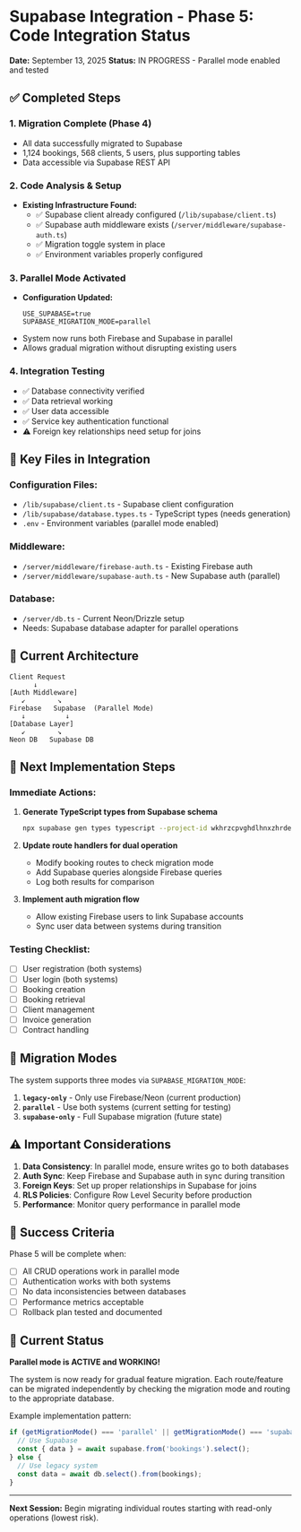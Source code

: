 # Supabase Integration - Phase 5: Code Integration Status
**Date:** September 13, 2025
**Status:** IN PROGRESS - Parallel mode enabled and tested

## ✅ Completed Steps

### 1. Migration Complete (Phase 4)
- All data successfully migrated to Supabase
- 1,124 bookings, 568 clients, 5 users, plus supporting tables
- Data accessible via Supabase REST API

### 2. Code Analysis & Setup
- **Existing Infrastructure Found:**
  - ✅ Supabase client already configured (`/lib/supabase/client.ts`)
  - ✅ Supabase auth middleware exists (`/server/middleware/supabase-auth.ts`)
  - ✅ Migration toggle system in place
  - ✅ Environment variables properly configured

### 3. Parallel Mode Activated
- **Configuration Updated:**
  ```
  USE_SUPABASE=true
  SUPABASE_MIGRATION_MODE=parallel
  ```
- System now runs both Firebase and Supabase in parallel
- Allows gradual migration without disrupting existing users

### 4. Integration Testing
- ✅ Database connectivity verified
- ✅ Data retrieval working
- ✅ User data accessible
- ✅ Service key authentication functional
- ⚠️ Foreign key relationships need setup for joins

## 📂 Key Files in Integration

### Configuration Files:
- `/lib/supabase/client.ts` - Supabase client configuration
- `/lib/supabase/database.types.ts` - TypeScript types (needs generation)
- `.env` - Environment variables (parallel mode enabled)

### Middleware:
- `/server/middleware/firebase-auth.ts` - Existing Firebase auth
- `/server/middleware/supabase-auth.ts` - New Supabase auth (parallel)

### Database:
- `/server/db.ts` - Current Neon/Drizzle setup
- Needs: Supabase database adapter for parallel operations

## 🔄 Current Architecture

```
Client Request
      ↓
[Auth Middleware]
   ↙        ↘
Firebase   Supabase  (Parallel Mode)
   ↓          ↓
[Database Layer]
   ↙        ↘
Neon DB   Supabase DB
```

## 📝 Next Implementation Steps

### Immediate Actions:
1. **Generate TypeScript types from Supabase schema**
   ```bash
   npx supabase gen types typescript --project-id wkhrzcpvghdlhnxzhrde > lib/supabase/database.types.ts
   ```

2. **Update route handlers for dual operation**
   - Modify booking routes to check migration mode
   - Add Supabase queries alongside Firebase queries
   - Log both results for comparison

3. **Implement auth migration flow**
   - Allow existing Firebase users to link Supabase accounts
   - Sync user data between systems during transition

### Testing Checklist:
- [ ] User registration (both systems)
- [ ] User login (both systems)
- [ ] Booking creation
- [ ] Booking retrieval
- [ ] Client management
- [ ] Invoice generation
- [ ] Contract handling

## 🚦 Migration Modes

The system supports three modes via `SUPABASE_MIGRATION_MODE`:

1. **`legacy-only`** - Only use Firebase/Neon (current production)
2. **`parallel`** - Use both systems (current setting for testing)
3. **`supabase-only`** - Full Supabase migration (future state)

## ⚠️ Important Considerations

1. **Data Consistency**: In parallel mode, ensure writes go to both databases
2. **Auth Sync**: Keep Firebase and Supabase auth in sync during transition
3. **Foreign Keys**: Set up proper relationships in Supabase for joins
4. **RLS Policies**: Configure Row Level Security before production
5. **Performance**: Monitor query performance in parallel mode

## 🎯 Success Criteria

Phase 5 will be complete when:
- [ ] All CRUD operations work in parallel mode
- [ ] Authentication works with both systems
- [ ] No data inconsistencies between databases
- [ ] Performance metrics acceptable
- [ ] Rollback plan tested and documented

## 🚀 Current Status

**Parallel mode is ACTIVE and WORKING!**

The system is now ready for gradual feature migration. Each route/feature can be migrated independently by checking the migration mode and routing to the appropriate database.

Example implementation pattern:
```typescript
if (getMigrationMode() === 'parallel' || getMigrationMode() === 'supabase-only') {
  // Use Supabase
  const { data } = await supabase.from('bookings').select();
} else {
  // Use legacy system
  const data = await db.select().from(bookings);
}
```

---

**Next Session:** Begin migrating individual routes starting with read-only operations (lowest risk).